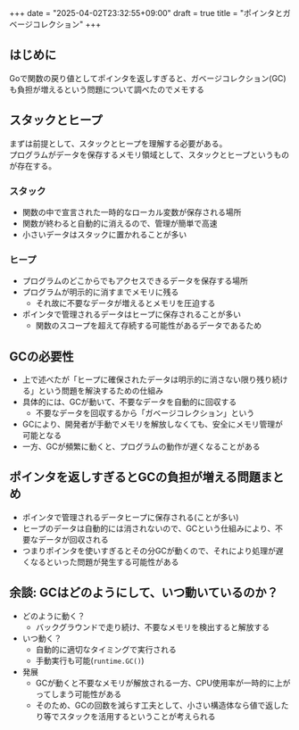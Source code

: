 +++
date = "2025-04-02T23:32:55+09:00"
draft = true
title = "ポインタとガベージコレクション"
+++


## はじめに

Goで関数の戻り値としてポインタを返しすぎると、ガベージコレクション(GC)も負担が増えるという問題について調べたのでメモする

## スタックとヒープ

まずは前提として、スタックとヒープを理解する必要がある。  
プログラムがデータを保存するメモリ領域として、スタックとヒープというものが存在する。

### スタック

- 関数の中で宣言された一時的なローカル変数が保存される場所
- 関数が終わると自動的に消えるので、管理が簡単で高速
- 小さいデータはスタックに置かれることが多い

### ヒープ

- プログラムのどこからでもアクセスできるデータを保存する場所
- プログラムが明示的に消すまでメモリに残る
  - それ故に不要なデータが増えるとメモリを圧迫する
- ポインタで管理されるデータはヒープに保存されることが多い
  - 関数のスコープを超えて存続する可能性があるデータであるため

## GCの必要性

- 上で述べたが「ヒープに確保されたデータは明示的に消さない限り残り続ける」という問題を解決するための仕組み
- 具体的には、GCが動いて、不要なデータを自動的に回収する
  - 不要なデータを回収するから「ガベージコレクション」という
- GCにより、開発者が手動でメモリを解放しなくても、安全にメモリ管理が可能となる
- 一方、GCが頻繁に動くと、プログラムの動作が遅くなることがある

## ポインタを返しすぎるとGCの負担が増える問題まとめ

- ポインタで管理されるデータヒープに保存される(ことが多い)
- ヒープのデータは自動的には消されないので、GCという仕組みにより、不要なデータが回収される
- つまりポインタを使いすぎるとその分GCが動くので、それにより処理が遅くなるといった問題が発生する可能性がある

## 余談: GCはどのようにして、いつ動いているのか？

- どのように動く？
  - バックグラウンドで走り続け、不要なメモリを検出すると解放する
- いつ動く？
  - 自動的に適切なタイミングで実行される
  - 手動実行も可能(`runtime.GC()`)
- 発展
  - GCが動くと不要なメモリが解放される一方、CPU使用率が一時的に上がってしまう可能性がある
  - そのため、GCの回数を減らす工夫として、小さい構造体なら値で返したり等でスタックを活用するということが考えられる